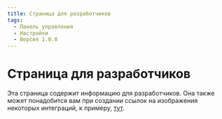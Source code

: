 ```yaml
---
title: Страница для разработчиков
tags:
  - Панель управления
  - Настройки
  - Версия 1.0.0
---
```


# Страница для разработчиков

Эта страница содержит информацию для разработчиков. Она также может понадобится вам при создании ссылок на изображения некоторых интеграций, к примеру, [тут](../../../api/genshin-images.md).